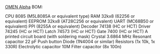 [OMEN Alpha](README.md) BOM:


CPU 8085 (M5L8085A or equivalent type)
RAM 32kx8 (62256 or equivalent)
EEPROM 32kx8 (AT28C256 or equivalent)
UART (MC68B50 or equivalent)
PPI (8255A or equivalent)
Decoder 74138 (HC or HCT)
Driver 74245 (HC or HCT)
Latch 74573 (HC or HCT)
Gate 7400 (HC or HCT)
A printed circuit board (with soldering mask)
Crystal 3.6864 MHz
Resonant capacitor 22 pF
Push button
Diode (1N4004 or similar)
Resistors (1x 10k, 1x 330R)
Electrolytic capacitor 10M
Filter capacitor (8x 100n)